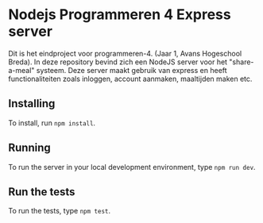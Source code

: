 # Nodejs Programmeren 4 Express server

Dit is het eindproject voor programmeren-4. (Jaar 1, Avans Hogeschool Breda). In deze repository bevind zich een NodeJS server voor het "share-a-meal" systeem. Deze server maakt gebruik van express en heeft functionaliteiten zoals inloggen, account aanmaken, maaltijden maken etc.

## Installing

To install, run `npm install`.

## Running

To run the server in your local development environment, type `npm run dev`.

## Run the tests

To run the tests, type `npm test`.
